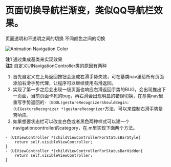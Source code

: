 # 页面切换导航栏渐变，类似QQ导航栏效果。
页面透明和不透明之间的切换 不同颜色之间的切换

![Animation Navigation Color](https://raw.githubusercontent.com/nlnlnull/Figurebed/master/animationnavigationcolor.gif)

**注1** 通过集成基类来实现效果  
**注2** 自定义UINavigationController类的原因有两种 <br>
1. 首先自定义左上角返回按钮会造成右滑手势失效，可在基类nav里给所有页面添加右滑手势代理，让程序可以继续使用右滑返回。<br>
2. 实现了第一步之后会出现一级页面也响应右滑返回手势的BUG，会出现推出下一页面，当前页面卡死的bug，再右滑会出现明显的错误切换，在基类nav里重写手势返回的`- (BOOL)gestureRecognizerShouldBegin:(UIGestureRecognizer *)gestureRecognizer`方法，可以来控制右滑手势是否响应。<br>
3. 如果想要状态栏可以改变白色或者黑色两种样式可以建一个navigationcontroller的category，在.m里实现下面两个方法。
```
- (UIViewController *)childViewControllerForStatusBarStyle{
    return self.visibleViewController;
}
- (UIViewController *)childViewControllerForStatusBarHidden{
    return self.visibleViewController;
}
```
